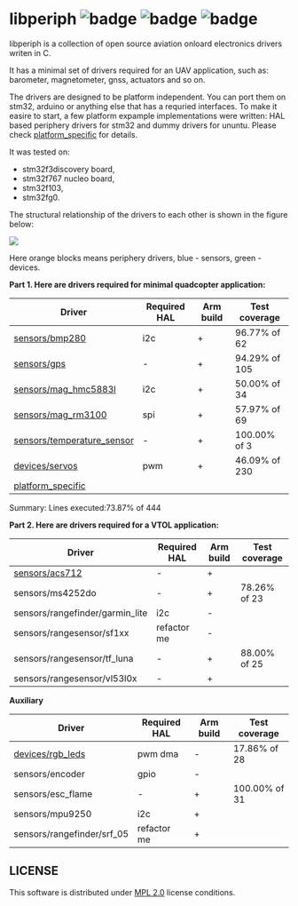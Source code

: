 # libperiph ![badge](https://github.com/PonomarevDA/libperiph/actions/workflows/arm_build.yml/badge.svg) ![badge](https://github.com/PonomarevDA/libperiph/actions/workflows/code_style.yml/badge.svg) ![badge](https://github.com/PonomarevDA/libperiph/actions/workflows/unit_tests.yml/badge.svg)

libperiph is a collection of open source aviation onloard electronics drivers writen in C.

It has a minimal set of drivers required for an UAV application, such as: barometer, magnetometer, gnss, actuators and so on.

The drivers are designed to be platform independent. You can port them on stm32, arduino or anything else that has a requried interfaces. To make it easire to start, a few platform expample implementations were written: HAL based periphery drivers for stm32 and dummy drivers for ununtu. Please check [platform_specific](platform_specific) for details.

It was tested on:
- stm32f3discovery board,
- stm32f767 nucleo board,
- stm32f103,
- stm32fg0.

The structural relationship of the drivers to each other is shown in the figure below:

![](https://github.com/PonomarevDA/libperiph/blob/docs/assets/structure.png?raw=true)

Here orange blocks means periphery drivers, blue - sensors, green - devices.

**Part 1. Here are drivers required for minimal quadcopter application:**

| Driver                                                    | Required HAL | Arm build | Test coverage |
| --------------------------------------------------------- | ------------ | --------- | ------------- |
| [sensors/bmp280](sensors/barometer)                       | i2c          | +         | 96.77% of 62  |
| [sensors/gps](sensors/gps)                                | -            | +         | 94.29% of 105 |
| [sensors/mag_hmc5883l](sensors/magnetometer)              | i2c          | +         | 50.00% of 34  |
| [sensors/mag_rm3100](sensors/magnetometer)                | spi          | +         | 57.97% of 69  |
| [sensors/temperature_sensor](sensors/temperature_sensor)  | -            | +         | 100.00% of 3  |
| [devices/servos](devices/servos)                          | pwm          | +         | 46.09% of 230 |
| [platform_specific](platform_specific)                    |              |

Summary: Lines executed:73.87% of 444

**Part 2. Here are drivers required for a VTOL application:**

| Driver                                    | Required HAL | Arm build | Test coverage |
| ----------------------------------------- | ------------ | --------- | ------------- |
| [sensors/acs712](sensors/current_sensor)  | -            | +         | 
| sensors/ms4252do                          | -            | +         | 78.26% of 23 |
| sensors/rangefinder/garmin_lite           | i2c          | -         |
| sensors/rangesensor/sf1xx                 | refactor me  | -         |
| sensors/rangesensor/tf_luna               | -            | +         | 88.00% of 25 |
| sensors/rangesensor/vl53l0x               | -            | +         |

**Auxiliary**

| Driver                                    | Required HAL | Arm build | Test coverage |
| ----------------------------------------- | ------------ | --------- | ------------- |
| [devices/rgb_leds](devices/rgb_leds)      | pwm dma      | -         | 17.86% of 28 |
| sensors/encoder                           | gpio         | -         |
| sensors/esc_flame                         | -            | +         | 100.00% of 31|
| sensors/mpu9250                           | i2c          | +         |
| sensors/rangefinder/srf_05                | refactor me  | +         |

## LICENSE

This software is distributed under [MPL 2.0](license) license conditions.
